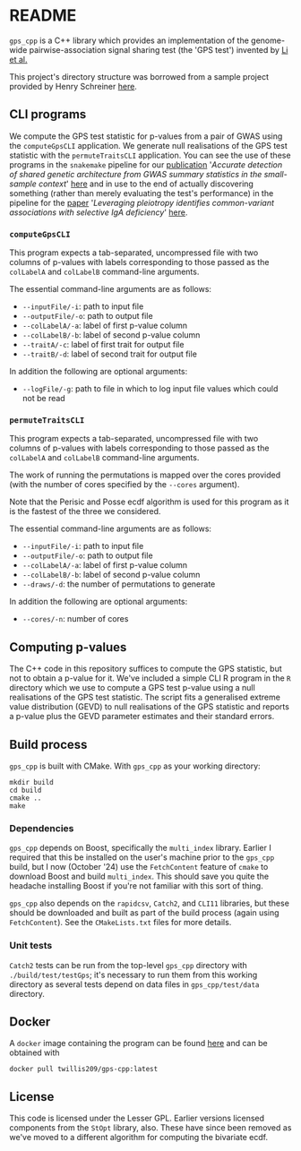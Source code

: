# README

`gps_cpp` is a C++ library which provides an implementation of the genome-wide pairwise-association signal sharing test (the 'GPS test') invented by [Li et al.](https://doi.org/10.1038/nm.3933)

This project's directory structure was borrowed from a sample project provided by Henry Schreiner [here](https://gitlab.com/CLIUtils/modern-cmake/-/tree/master/examples/extended-project).

## CLI programs

We compute the GPS test statistic for p-values from a pair of GWAS using the `computeGpsCLI` application. We generate null realisations of the GPS test statistic with the `permuteTraitsCLI` application. You can see the use of these programs in the `snakemake` pipeline for our [publication](https://doi.org/10.1371/journal.pgen.1010852) '_Accurate detection of shared genetic architecture from GWAS summary statistics in the small-sample context_' [here](https://github.com/twillis209/gps_paper_pipeline) and in use to the end of actually discovering something (rather than merely evaluating the test's performance) in the pipeline for the [paper](https://doi.org/10.1016/j.clim.2024.110356) '_Leveraging pleiotropy identifies common-variant associations with selective IgA deficiency_' [here](https://github.com/twillis209/igad_paper_pipeline).

### `computeGpsCLI`

This program expects a tab-separated, uncompressed file with two columns of p-values with labels corresponding to those passed as the `colLabelA` and `colLabelB` command-line arguments.

The essential command-line arguments are as follows:
- `--inputFile/-i`: path to input file
- `--outputFile/-o`: path to output file
- `--colLabelA/-a`: label of first p-value column
- `--colLabelB/-b`: label of second p-value column
- `--traitA/-c`: label of first trait for output file
- `--traitB/-d`: label of second trait for output file

In addition the following are optional arguments:
- `--logFile/-g`: path to file in which to log input file values which could not be read

### `permuteTraitsCLI`

This program expects a tab-separated, uncompressed file with two columns of p-values with labels corresponding to those passed as the `colLabelA` and `colLabelB` command-line arguments.

The work of running the permutations is mapped over the cores provided (with the number of cores specified by the `--cores` argument).

Note that the Perisic and Posse ecdf algorithm is used for this program as it is the fastest of the three we considered.

The essential command-line arguments are as follows:
- `--inputFile/-i`: path to input file
- `--outputFile/-o`: path to output file
- `--colLabelA/-a`: label of first p-value column
- `--colLabelB/-b`: label of second p-value column
- `--draws/-d`: the number of permutations to generate

In addition the following are optional arguments:
- `--cores/-n`: number of cores

## Computing p-values

The C++ code in this repository suffices to compute the GPS statistic, but not to obtain a p-value for it. We've included a simple CLI R program in the `R` directory which we use to compute a GPS test p-value using a null realisations of the GPS test statistic. The script fits a generalised extreme value distribution (GEVD) to null realisations of the GPS statistic and reports a p-value plus the GEVD parameter estimates and their standard errors.

## Build process

`gps_cpp` is built with CMake. With `gps_cpp` as your working directory:

```
mkdir build
cd build
cmake ..
make
```

### Dependencies

`gps_cpp` depends on Boost, specifically the `multi_index` library. Earlier I required that this be installed on the user's machine prior to the `gps_cpp` build, but I now (October '24) use the `FetchContent` feature of `cmake` to download Boost and build `multi_index`. This should save you quite the headache installing Boost if you're not familiar with this sort of thing.

`gps_cpp` also depends on the `rapidcsv`, `Catch2`, and `CLI11` libraries, but these should be downloaded and built as part of the build process (again using `FetchContent`). See the `CMakeLists.txt` files for more details.

### Unit tests

`Catch2` tests can be run from the top-level `gps_cpp` directory with `./build/test/testGps`; it's necessary to run them from this working directory as several tests depend on data files in `gps_cpp/test/data` directory.

## Docker

A `docker` image containing the program can be found [here](https://hub.docker.com/r/twillis209/gps-cpp) and can be obtained with

```
docker pull twillis209/gps-cpp:latest
```

## License

This code is licensed under the Lesser GPL. Earlier versions licensed components from the `StOpt` library, also. These have since been removed as we've moved to a different algorithm for computing the bivariate ecdf.
